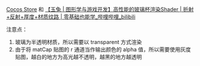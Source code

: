 [Cocos Store](https://store.cocos.com/app/detail/3936) 和 [【玉兔 | 图形学与游戏开发】高性能的玻璃杯渲染Shader | 折射+反射+厚度+材质纹路 | 零基础也能学_哔哩哔哩_bilibili](https://www.bilibili.com/video/BV15a411D7wZ/?spm_id_from=888.80997.embed_other.whitelist&t=8.33324&bvid=BV15a411D7wZ&vd_source=08ce52dcf1d45b5807e4ad1b7e0821f4)

注意点：

1. 玻璃为半透明材质，所以需要以 transparent 方式渲染
2. 由于将 matCap 贴图的 r 通道当作输出颜色的 alpha 值，所以需要使用灰度贴图，越白的地方为高光越不透明，越黑的地方越透明